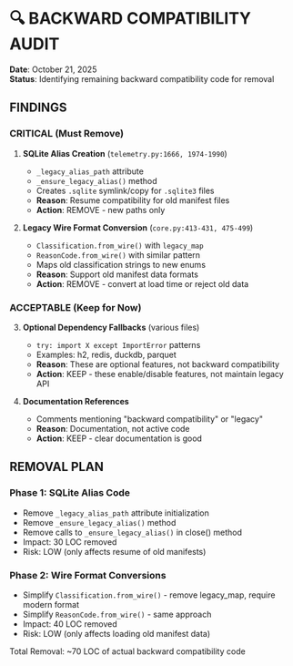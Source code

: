# 🔍 BACKWARD COMPATIBILITY AUDIT

**Date**: October 21, 2025  
**Status**: Identifying remaining backward compatibility code for removal

## FINDINGS

### CRITICAL (Must Remove)

1. **SQLite Alias Creation** (`telemetry.py:1666, 1974-1990`)
   - `_legacy_alias_path` attribute
   - `_ensure_legacy_alias()` method
   - Creates `.sqlite` symlink/copy for `.sqlite3` files
   - **Reason**: Resume compatibility for old manifest files
   - **Action**: REMOVE - new paths only

2. **Legacy Wire Format Conversion** (`core.py:413-431, 475-499`)
   - `Classification.from_wire()` with `legacy_map`
   - `ReasonCode.from_wire()` with similar pattern
   - Maps old classification strings to new enums
   - **Reason**: Support old manifest data formats
   - **Action**: REMOVE - convert at load time or reject old data

### ACCEPTABLE (Keep for Now)

3. **Optional Dependency Fallbacks** (various files)
   - `try: import X except ImportError` patterns
   - Examples: h2, redis, duckdb, parquet
   - **Reason**: These are optional features, not backward compatibility
   - **Action**: KEEP - these enable/disable features, not maintain legacy API

4. **Documentation References**
   - Comments mentioning "backward compatibility" or "legacy"
   - **Reason**: Documentation, not active code
   - **Action**: KEEP - clear documentation is good

## REMOVAL PLAN

### Phase 1: SQLite Alias Code
- Remove `_legacy_alias_path` attribute initialization
- Remove `_ensure_legacy_alias()` method
- Remove calls to `_ensure_legacy_alias()` in close() method
- Impact: 30 LOC removed
- Risk: LOW (only affects resume of old manifests)

### Phase 2: Wire Format Conversions
- Simplify `Classification.from_wire()` - remove legacy_map, require modern format
- Simplify `ReasonCode.from_wire()` - same approach
- Impact: 40 LOC removed
- Risk: LOW (only affects loading old manifest data)

Total Removal: ~70 LOC of actual backward compatibility code

